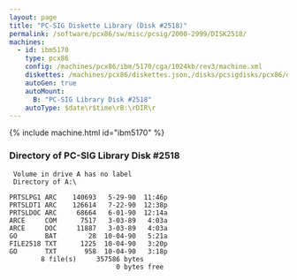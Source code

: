 ```yaml
---
layout: page
title: "PC-SIG Diskette Library (Disk #2518)"
permalink: /software/pcx86/sw/misc/pcsig/2000-2999/DISK2518/
machines:
  - id: ibm5170
    type: pcx86
    config: /machines/pcx86/ibm/5170/cga/1024kb/rev3/machine.xml
    diskettes: /machines/pcx86/diskettes.json,/disks/pcsigdisks/pcx86/diskettes.json
    autoGen: true
    autoMount:
      B: "PC-SIG Library Disk #2518"
    autoType: $date\r$time\rB:\rDIR\r
---
```


{% include machine.html id="ibm5170" %}

### Directory of PC-SIG Library Disk #2518

     Volume in drive A has no label
     Directory of A:\

    PRTSLPG1 ARC    140693   5-29-90  11:46p
    PRTSLDT1 ARC    126614   7-22-90  12:38p
    PRTSLDOC ARC     68664   6-01-90  12:14a
    ARCE     COM      7517   3-03-89   4:03a
    ARCE     DOC     11887   3-03-89   4:03a
    GO       BAT        28  10-04-90   5:21a
    FILE2518 TXT      1225  10-04-90   3:20p
    GO       TXT       958  10-04-90   3:18p
            8 file(s)     357586 bytes
                               0 bytes free
